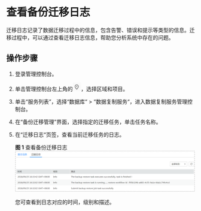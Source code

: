 # 查看备份迁移日志<a name="drs_04_0003"></a>

迁移日志记录了数据迁移过程中的信息，包含告警、错误和提示等类型的信息。迁移过程中，可以通过查看迁移日志信息，帮助您分析系统中存在的问题。

## 操作步骤<a name="section59386647165940"></a>

1.  登录管理控制台。
2.  单击管理控制台左上角的![](figures/icon-region.png)，选择区域和项目。
3.  单击“服务列表”，选择“数据库“  \>  “数据复制服务“，进入数据复制服务管理控制台。
4.  在“备份迁移管理”界面，选择指定的迁移任务，单击任务名称。
5.  在“迁移日志“页签，查看当前迁移任务的日志。

    **图 1**  查看备份迁移日志<a name="fig3153169413346"></a>  
    ![](figures/查看备份迁移日志.png "查看备份迁移日志")

    您可查看到日志对应的时间，级别和描述。


